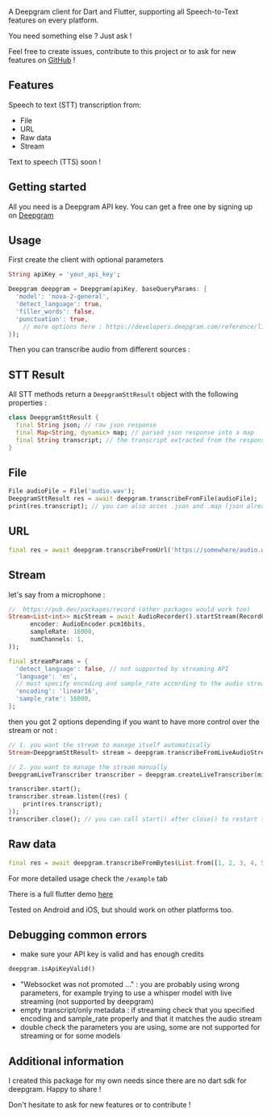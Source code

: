 <!-- 
This README describes the package. If you publish this package to pub.dev,
this README's contents appear on the landing page for your package.

For information about how to write a good package README, see the guide for
[writing package pages](https://dart.dev/guides/libraries/writing-package-pages). 

For general information about developing packages, see the Dart guide for
[creating packages](https://dart.dev/guides/libraries/create-library-packages)
and the Flutter guide for
[developing packages and plugins](https://flutter.dev/developing-packages). 

commands :

dart doc
dart format .
flutter pub publish --dry-run
-->

A Deepgram client for Dart and Flutter, supporting all Speech-to-Text features on every platform.

You need something else ? Just ask !

Feel free to create issues, contribute to this project or to ask for new features on [GitHub](https://github.com/tempo-riz/deepgram_speech_to_text) !


## Features

Speech to text (STT) transcription from:
- File
- URL
- Raw data
- Stream

  
Text to speech (TTS) soon !

## Getting started

All you need is a Deepgram API key. You can get a free one by signing up on [Deepgram](https://www.deepgram.com/)

## Usage

First create the client with optional parameters
```dart
String apiKey = 'your_api_key';

Deepgram deepgram = Deepgram(apiKey, baseQueryParams: {
  'model': 'nova-2-general',
  'detect_language': true,
  'filler_words': false,
  'punctuation': true,
    // more options here : https://developers.deepgram.com/reference/listen-file
});
```
Then you can transcribe audio from different sources :

## STT Result
All STT methods return a `DeepgramSttResult` object with the following properties : 
```dart
class DeepgramSttResult {
  final String json; // raw json response
  final Map<String, dynamic> map; // parsed json response into a map
  final String transcript; // the transcript extracted from the response
}
```

## File
```dart
File audioFile = File('audio.wav');
DeepgramSttResult res = await deepgram.transcribeFromFile(audioFile);
print(res.transcript); // you can also acces .json and .map (json already parsed)
```

## URL
```dart
final res = await deepgram.transcribeFromUrl('https://somewhere/audio.wav');
```



## Stream
let's say from a microphone :
```dart
//  https://pub.dev/packages/record (other packages would work too)
Stream<List<int>> micStream = await AudioRecorder().startStream(RecordConfig(
      encoder: AudioEncoder.pcm16bits,
      sampleRate: 16000,
      numChannels: 1,
));

final streamParams = {
  'detect_language': false, // not supported by streaming API
  'language': 'en',
  // must specify encoding and sample_rate according to the audio stream
  'encoding': 'linear16',
  'sample_rate': 16000,
};
```
then you got 2 options depending if you want to have more control over the stream or not :
```dart
// 1. you want the stream to manage itself automatically
Stream<DeepgramSttResult> stream = deepgram.transcribeFromLiveAudioStream(micStream, queryParams:streamParams);

// 2. you want to manage the stream manually
DeepgramLiveTranscriber transcriber = deepgram.createLiveTranscriber(micStream, queryParams:streamParams);

transcriber.start();
transcriber.stream.listen((res) {
    print(res.transcript);
});
transcriber.close(); // you can call start() after close() to restart the transcription
```

## Raw data
```dart
final res = await deepgram.transcribeFromBytes(List.from([1, 2, 3, 4, 5]));
```

For more detailed usage check the `/example` tab

There is a full flutter demo [here](https://github.com/tempo-riz/deepgram_speech_to_text/tree/main/example/flutter_example)

Tested on Android and iOS, but should work on other platforms too.

## Debugging common errors
- make sure your API key is valid and has enough credits

```dart
deepgram.isApiKeyValid()
```


- "Websocket was not promoted ..." : you are probably using wrong parameters, for example trying to use a whisper model with live streaming (not supported by deepgram)
- empty transcript/only metadata : if streaming check that you specified encoding and sample_rate properly and that it matches the audio stream
- double check the parameters you are using, some are not supported for streaming or for some models


## Additional information

I created this package for my own needs since there are no dart sdk for deepgram. Happy to share !

Don't hesitate to ask for new features or to contribute !
